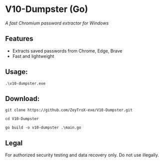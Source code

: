 # V10-Dumpster (Go)
*A fast Chromium password extractor for Windows*

## Features
 - Extracts saved passwords from Chrome, Edge, Brave
 - Fast and lightweight

## Usage:
```
.\v10-dumpster.exe
```

## Download:
```
git clone https://github.com/ZeyTroX-exe/V10-Dumpster.git
```
```
cd V10-Dumpster
```
```
go build -o v10-dumpster .\main.go
```

## Legal
For authorized security testing and data recovery only. Do not use illegally.
